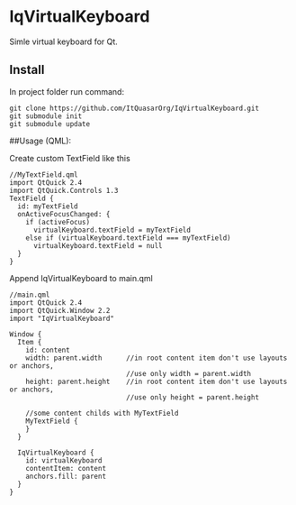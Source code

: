 # IqVirtualKeyboard
Simle virtual keyboard for Qt.

## Install
In project folder run command:
~~~~~~{.sh}
git clone https://github.com/ItQuasarOrg/IqVirtualKeyboard.git
git submodule init
git submodule update
~~~~~~

##Usage (QML):

Create custom TextField like this
~~~~~~{.qml}
//MyTextField.qml
import QtQuick 2.4
import QtQuick.Controls 1.3
TextField {
  id: myTextField
  onActiveFocusChanged: {
    if (activeFocus)
      virtualKeyboard.textField = myTextField
    else if (virtualKeyboard.textField === myTextField)
      virtualKeyboard.textField = null
  }
}
~~~~~~

Append IqVirtualKeyboard to main.qml
~~~~~~{.qml}
//main.qml
import QtQuick 2.4
import QtQuick.Window 2.2
import "IqVirtualKeyboard"

Window {
  Item {
    id: content
    width: parent.width      //in root content item don't use layouts or anchors,
                             //use only width = parent.width
    height: parent.height    //in root content item don't use layouts or anchors, 
                             //use only height = parent.height
    
    //some content childs with MyTextField
    MyTextField {
    }
  }
  
  IqVirtualKeyboard {
    id: virtualKeyboard
    contentItem: content
    anchors.fill: parent
  }
}
~~~~~~


